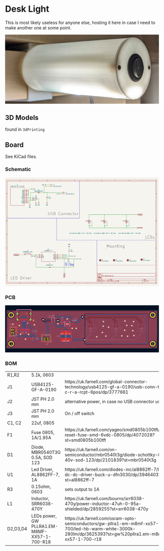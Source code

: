 # Desk Light

This is most likely useless for anyone else, hosting it here in case I need to make another one at some point.

![Desk Light](img/desk-light.jpg)


## 3D Models

found in `3dPrinting`


## Board

See KiCad files.

### Schematic

![Schematic](img/schematic.png)

### PCB

![PCB](img/pcb.png)


### BOM

<table>
<tr><td>R1,R2</td><td>5.1k, 0603</td><td></td></tr>
<tr><td>J1</td><td>USB4125-GF-A-0190</td><td>https://uk.farnell.com/global-connector-technology/usb4125-gf-a-0190/usb-conn-type-c-r-a-rcpt-6pos/dp/3777661</td></tr>
<tr><td>J2</td><td>JST PH 2.0 mm</td><td>alternative power, in case no USB connector used</td></tr>
<tr><td>J3</td><td>JST PH 2.0 mm</td><td>On / off switch</td></tr>
<tr><td>C1, C2</td><td>22uf, 0805</td><td></td></tr>
<tr><td>F1</td><td>Fuse 0805, 1A/1.95A</td><td>https://uk.farnell.com/yageo/smd0805b100tft/pptc-reset-fuse-smd-6vdc-0805/dp/4072028?st=smd0805b100tft</td></tr>
<tr><td>D1</td><td>Diode, MBR0540T3G 0.5A, SOD 123</td><td>https://uk.farnell.com/on-semiconductor/mbr0540t3g/diode-schottky-0-5a-40v-sod-123/dp/2101839?st=mbr0540t3g</td></tr>
<tr><td>U1</td><td>Led Driver, AL8862FF-7, 1A</td><td>https://uk.farnell.com/diodes-inc/al8862ff-7/led-dc-dc-driver-buck-u-dfn3030/dp/3946403?st=al8862ff-7</td></tr>
<tr><td>R3</td><td>0.15ohm, 0603</td><td>sets output to 1A</td></tr>
<tr><td>L1</td><td>Inductor, SRR6038-470Y</td><td>https://uk.farnell.com/bourns/srr6038-470y/power-inductor-47uh-0-95a-shielded/dp/2859255?st=srr6038-470y</td></tr>
<tr><td>D2,D3,D4</td><td>LEDs power, GW PLLRA1.EM-M8MF-XX57-1-700-R18</td><td>https://uk.farnell.com/osram-opto-semiconductors/gw-pllra1-em-m8mf-xx57-1-700/led-hb-warm-white-3000k-280lm/dp/3625393?st=gw%20pllra1.em-m8mf-xx57-1-700-r18</td></tr>

</table>